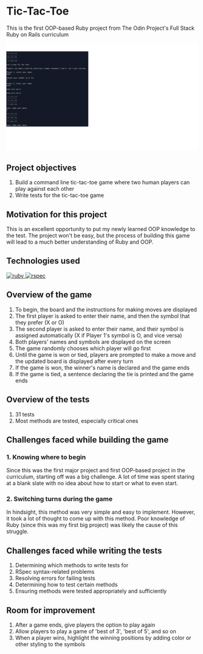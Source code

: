 # Tic-Tac-Toe
This is the first OOP-based Ruby project from The Odin Project's Full Stack Ruby on Rails curriculum

![alt text](img/game-sample.png?raw=true "screenshot of tic-tac-toe gameplay")

## Project objectives

1. Build a command line tic-tac-toe game where two human players can play against each other
2. Write tests for the tic-tac-toe game

## Motivation for this project

This is an excellent opportunity to put my newly learned OOP knowledge to the test. The project won't be easy, but the process of building this game will lead to a much better understanding of Ruby and OOP.

## Technologies used
<p align="left">
<a href="https://www.ruby-lang.org/en/" target="_blank" rel="noreferrer"> <img src="https://cdn.jsdelivr.net/gh/devicons/devicon/icons/ruby/ruby-original.svg" alt="ruby" width="40" height="40"/> </a>
<a href="https://rspec.info/" target="_blank" rel="noreferrer"> <img src="https://cdn.jsdelivr.net/gh/devicons/devicon/icons/rspec/rspec-original.svg" alt="rspec" width="40" height="40"/> </a> </p>

## Overview of the game
1. To begin, the board and the instructions for making moves are displayed
2. The first player is asked to enter their name, and then the symbol that they prefer (X or O)
3. The second player is asked to enter their name, and their symbol is assigned automatically (X if Player 1's symbol is O, and vice versa)
4. Both players' names and symbols are displayed on the screen
5. The game randomly chooses which player will go first
6. Until the game is won or tied, players are prompted to make a move and the updated board is displayed after every turn
7. If the game is won, the winner's name is declared and the game ends
8. If the game is tied, a sentence declaring the tie is printed and the game ends

## Overview of the tests
1. 31 tests
2. Most methods are tested, especially critical ones

## Challenges faced while building the game
### 1. Knowing where to begin
Since this was the first major project and first OOP-based project in the curriculum, starting off was a big challenge. A lot of time was spent staring at a blank slate with no idea about how to start or what to even start.

### 2. Switching turns during the game
In hindsight, this method was very simple and easy to implement. However, it took a lot of thought to come up with this method. Poor knowledge of Ruby (since this was my first big project) was likely the cause of this struggle.

## Challenges faced while writing the tests
1. Determining which methods to write tests for
2. RSpec syntax-related problems
3. Resolving errors for failing tests
4. Determining how to test certain methods
5. Ensuring methods were tested appropriately and sufficiently

## Room for improvement
1. After a game ends, give players the option to play again
2. Allow players to play a game of 'best of 3', 'best of 5', and so on
3. When a player wins, highlight the winning positions by adding color or other styling to the symbols
